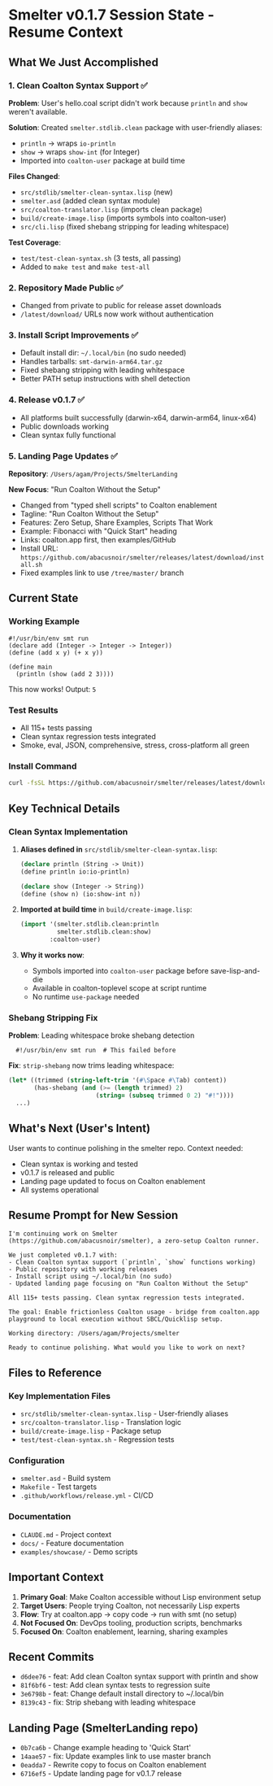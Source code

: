 # Smelter v0.1.7 Session State - Resume Context

## What We Just Accomplished

### 1. Clean Coalton Syntax Support ✅
**Problem**: User's hello.coal script didn't work because `println` and `show` weren't available.

**Solution**: Created `smelter.stdlib.clean` package with user-friendly aliases:
- `println` → wraps `io-println`
- `show` → wraps `show-int` (for Integer)
- Imported into `coalton-user` package at build time

**Files Changed**:
- `src/stdlib/smelter-clean-syntax.lisp` (new)
- `smelter.asd` (added clean syntax module)
- `src/coalton-translator.lisp` (imports clean package)
- `build/create-image.lisp` (imports symbols into coalton-user)
- `src/cli.lisp` (fixed shebang stripping for leading whitespace)

**Test Coverage**:
- `test/test-clean-syntax.sh` (3 tests, all passing)
- Added to `make test` and `make test-all`

### 2. Repository Made Public ✅
- Changed from private to public for release asset downloads
- `/latest/download/` URLs now work without authentication

### 3. Install Script Improvements ✅
- Default install dir: `~/.local/bin` (no sudo needed)
- Handles tarballs: `smt-darwin-arm64.tar.gz`
- Fixed shebang stripping with leading whitespace
- Better PATH setup instructions with shell detection

### 4. Release v0.1.7 ✅
- All platforms built successfully (darwin-x64, darwin-arm64, linux-x64)
- Public downloads working
- Clean syntax fully functional

### 5. Landing Page Updates ✅
**Repository**: `/Users/agam/Projects/SmelterLanding`

**New Focus**: "Run Coalton Without the Setup"
- Changed from "typed shell scripts" to Coalton enablement
- Tagline: "Run Coalton Without the Setup"
- Features: Zero Setup, Share Examples, Scripts That Work
- Example: Fibonacci with "Quick Start" heading
- Links: coalton.app first, then examples/GitHub
- Install URL: `https://github.com/abacusnoir/smelter/releases/latest/download/install.sh`
- Fixed examples link to use `/tree/master/` branch

## Current State

### Working Example
```coalton
#!/usr/bin/env smt run
(declare add (Integer -> Integer -> Integer))
(define (add x y) (+ x y))

(define main
  (println (show (add 2 3))))
```

This now works! Output: `5`

### Test Results
- All 115+ tests passing
- Clean syntax regression tests integrated
- Smoke, eval, JSON, comprehensive, stress, cross-platform all green

### Install Command
```bash
curl -fsSL https://github.com/abacusnoir/smelter/releases/latest/download/install.sh | bash
```

## Key Technical Details

### Clean Syntax Implementation
1. **Aliases defined in** `src/stdlib/smelter-clean-syntax.lisp`:
   ```lisp
   (declare println (String -> Unit))
   (define println io:io-println)

   (declare show (Integer -> String))
   (define (show n) (io:show-int n))
   ```

2. **Imported at build time** in `build/create-image.lisp`:
   ```lisp
   (import '(smelter.stdlib.clean:println
             smelter.stdlib.clean:show)
           :coalton-user)
   ```

3. **Why it works now**:
   - Symbols imported into `coalton-user` package before save-lisp-and-die
   - Available in coalton-toplevel scope at script runtime
   - No runtime `use-package` needed

### Shebang Stripping Fix
**Problem**: Leading whitespace broke shebang detection
```coalton
  #!/usr/bin/env smt run  # This failed before
```

**Fix**: `strip-shebang` now trims leading whitespace:
```lisp
(let* ((trimmed (string-left-trim '(#\Space #\Tab) content))
       (has-shebang (and (>= (length trimmed) 2)
                        (string= (subseq trimmed 0 2) "#!"))))
  ...)
```

## What's Next (User's Intent)

User wants to continue polishing in the smelter repo. Context needed:
- Clean syntax is working and tested
- v0.1.7 is released and public
- Landing page updated to focus on Coalton enablement
- All systems operational

## Resume Prompt for New Session

```
I'm continuing work on Smelter (https://github.com/abacusnoir/smelter), a zero-setup Coalton runner.

We just completed v0.1.7 with:
- Clean Coalton syntax support (`println`, `show` functions working)
- Public repository with working releases
- Install script using ~/.local/bin (no sudo)
- Updated landing page focusing on "Run Coalton Without the Setup"

All 115+ tests passing. Clean syntax regression tests integrated.

The goal: Enable frictionless Coalton usage - bridge from coalton.app playground to local execution without SBCL/Quicklisp setup.

Working directory: /Users/agam/Projects/smelter

Ready to continue polishing. What would you like to work on next?
```

## Files to Reference

### Key Implementation Files
- `src/stdlib/smelter-clean-syntax.lisp` - User-friendly aliases
- `src/coalton-translator.lisp` - Translation logic
- `build/create-image.lisp` - Package setup
- `test/test-clean-syntax.sh` - Regression tests

### Configuration
- `smelter.asd` - Build system
- `Makefile` - Test targets
- `.github/workflows/release.yml` - CI/CD

### Documentation
- `CLAUDE.md` - Project context
- `docs/` - Feature documentation
- `examples/showcase/` - Demo scripts

## Important Context

1. **Primary Goal**: Make Coalton accessible without Lisp environment setup
2. **Target Users**: People trying Coalton, not necessarily Lisp experts
3. **Flow**: Try at coalton.app → copy code → run with smt (no setup)
4. **Not Focused On**: DevOps tooling, production scripts, benchmarks
5. **Focused On**: Coalton enablement, learning, sharing examples

## Recent Commits
- `d6dee76` - feat: Add clean Coalton syntax support with println and show
- `81f6bf6` - test: Add clean syntax tests to regression suite
- `3e6798b` - feat: Change default install directory to ~/.local/bin
- `8139c43` - fix: Strip shebang with leading whitespace

## Landing Page (SmelterLanding repo)
- `0b7ca6b` - Change example heading to 'Quick Start'
- `14aae57` - fix: Update examples link to use master branch
- `0eadda7` - Rewrite copy to focus on Coalton enablement
- `6716ef5` - Update landing page for v0.1.7 release
